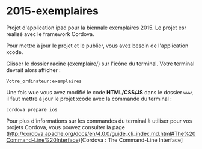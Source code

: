 # 2015-exemplaires
Projet d'application ipad pour la biennale exemplaires 2015. Le projet esr réalisé avec le framework Cordova.

Pour mettre à jour le projet et le publier, vous avez besoin de l'application xcode.

Glisser le dossier racine (exemplaire/) sur l'icône du terminal. Votre terminal devrait alors afficher :

`Votre_ordinateur:exemplaires`

Une fois wue vous avez modifié le code **HTML/CSS/JS** dans le dossier `www`, il faut mettre à jour le projet xcode avec la commande du terminal :

`cordova prepare ios`

Pour plus d'informations sur les commandes du terminal à utiliser pour vos projets Cordova, vous pouvez consulter la page (http://cordova.apache.org/docs/en/4.0.0/guide_cli_index.md.html#The%20Command-Line%20Interface)[Cordova : The Command-Line Interface]
